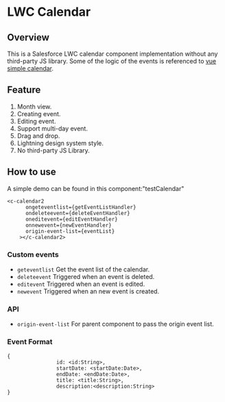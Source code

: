 # LWC Calendar

## Overview
This is a Salesforce LWC calendar component implementation without any third-party JS library. Some of the logic of the events is referenced to [vue simple calendar](https://github.com/richardtallent/vue-simple-calendar).

## Feature
1. Month view.
2. Creating event.
3. Editing event.
4. Support multi-day event.
5. Drag and drop.
6. Lightning design system style.
7. No third-party JS Library.

## How to use

A simple demo can be found in this component:"testCalendar"
```
<c-calendar2
      ongeteventlist={getEventListHandler}
      ondeleteevent={deleteEventHandler}
      oneditevent={editEventHandler}
      onnewevent={newEventHandler}
      origin-event-list={eventList}
    ></c-calendar2>
```

### Custom events

* `geteventlist` Get the event list of the calendar.
* `deleteevent` Triggered when an event is deleted.
* `editevent` Triggered when an event is edited.
* `newevent` Triggered when an new event is created.

### API
* `origin-event-list` For parent component to pass the origin event list.

### Event Format
```
{
                id: <id:String>,
                startDate: <startDate:Date>,
                endDate: <endDate:Date>,
                title: <title:String>,
                description:<description:String>
}

```


